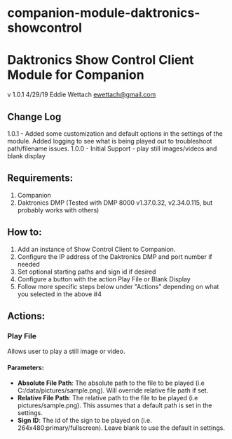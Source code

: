 # companion-module-daktronics-showcontrol
# Daktronics Show Control Client Module for Companion
v 1.0.1
4/29/19
Eddie Wettach <ewettach@gmail.com>

## Change Log
1.0.1 - Added some customization and default options in the settings of the module.
        Added logging to see what is being played out to troubleshoot path/filename issues.
1.0.0 - Initial Support - play still images/videos and blank display

## Requirements:
1.  Companion
2.  Daktronics DMP (Tested with DMP 8000 v1.37.0.32, v2.34.0.115, but probably works with others)

## How to:
1.  Add an instance of Show Control Client to Companion.
2.  Configure the IP address of the Daktronics DMP and port number if needed
3.  Set optional starting paths and sign id if desired
3.  Configure a button with the action Play File or Blank Display
4.  Follow more specific steps below under "Actions" depending on what you selected in the above #4


## Actions:
### Play File

Allows user to play a still image or video. 

#### Parameters:

- **Absolute File Path**: The absolute path to the file to be played (i.e C:/data/pictures/sample.png).  Will override relative file path if set.
- **Relative File Path**: The relative path to the file to be played (i.e pictures/sample.png).  This assumes that a default path is set in the settings.
- **Sign ID**: The id of the sign to be played on (i.e. 264x480:primary/fullscreen).  Leave blank to use the default in settings.





